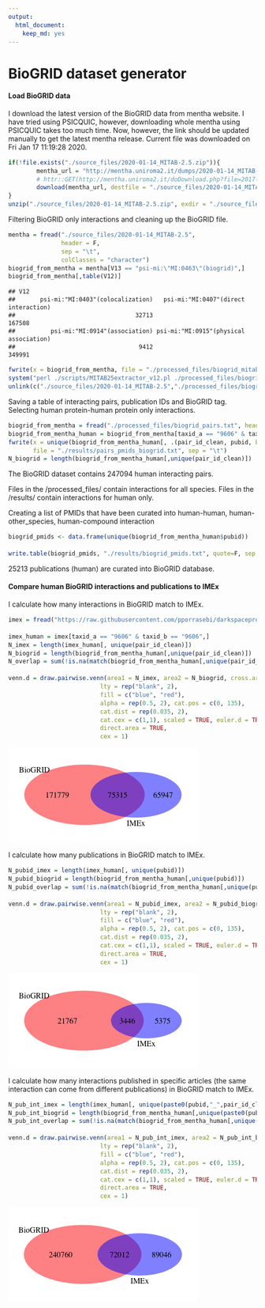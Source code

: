 ```yaml
---
output: 
  html_document: 
    keep_md: yes
---
```

BioGRID dataset generator
========================================================

#### Load BioGRID data



I download the latest version of the BioGRID data from mentha website. I have tried using PSICQUIC, however, downloading whole mentha using PSICQUIC takes too much time. Now, however, the link should be updated manually to get the latest mentha release. Current file was downloaded on Fri Jan 17 11:19:28 2020. 


```r
if(!file.exists("./source_files/2020-01-14_MITAB-2.5.zip")){
        mentha_url = "http://mentha.uniroma2.it/dumps/2020-01-14_MITAB-2.5.zip"
        # httr::GET(http://mentha.uniroma2.it/doDownload.php?file=2017-02-27_MITAB-2.5.zip) - this is how I got the direct link
        download(mentha_url, destfile = "./source_files/2020-01-14_MITAB-2.5.zip")
}
unzip("./source_files/2020-01-14_MITAB-2.5.zip", exdir = "./source_files/")
```

Filtering BioGRID only interactions and cleaning up the BioGRID file.


```r
mentha = fread("./source_files/2020-01-14_MITAB-2.5", 
               header = F, 
               sep = "\t",
               colClasses = "character")
biogrid_from_mentha = mentha[V13 == "psi-mi:\"MI:0463\"(biogrid)",]
biogrid_from_mentha[,table(V12)]
```

```
## V12
##       psi-mi:"MI:0403"(colocalization)   psi-mi:"MI:0407"(direct interaction) 
##                                  32713                                 167508 
##          psi-mi:"MI:0914"(association) psi-mi:"MI:0915"(physical association) 
##                                   9412                                 349991
```

```r
fwrite(x = biogrid_from_mentha, file = "./processed_files/biogrid_mitab25.txt",sep = "\t")
system("perl ./scripts/MITAB25extractor_v12.pl ./processed_files/biogrid_mitab25.txt ./processed_files/biogrid_pairs.txt")
unlink(c("./source_files/2020-01-14_MITAB-2.5","./processed_files/biogrid_mitab25.txt"))
```

Saving a table of interacting pairs, publication IDs and BioGRID tag. Selecting human protein-human protein only interactions.


```r
biogrid_from_mentha = fread("./processed_files/biogrid_pairs.txt", header = T, sep = "\t", colClasses = "character")
biogrid_from_mentha_human = biogrid_from_mentha[taxid_a == "9606" & taxid_b == "9606",]
fwrite(x = unique(biogrid_from_mentha_human[, .(pair_id_clean, pubid, biogrid = rep(1, .N))]), 
       file = "./results/pairs_pmids_biogrid.txt", sep = "\t")
N_biogrid = length(biogrid_from_mentha_human[,unique(pair_id_clean)])
```

The BioGRID dataset contains 247094 human interacting pairs. 

Files in the /processed_files/ contain interactions for all species.
Files in the /results/ contain interactions for human only.

Creating a list of PMIDs that have been curated into human-human, human-other_species, human-compound interaction


```r
biogrid_pmids <- data.frame(unique(biogrid_from_mentha_human$pubid))

write.table(biogrid_pmids, "./results/biogrid_pmids.txt", quote=F, sep ="\t", row.names = F, col.names = T)
```

25213 publications (human) are curated into BioGRID database. 

#### Compare human BioGRID interactions and publications to IMEx 

I calculate how many interactions in BioGRID match to IMEx.


```r
imex = fread("https://raw.githubusercontent.com/pporrasebi/darkspaceproject/master/IMEx/results/imex_full.txt", header = T, sep = "\t", colClasses = "character")

imex_human = imex[taxid_a == "9606" & taxid_b == "9606",]
N_imex = length(imex_human[, unique(pair_id_clean)])
N_biogrid = length(biogrid_from_mentha_human[,unique(pair_id_clean)])
N_overlap = sum(!is.na(match(biogrid_from_mentha_human[,unique(pair_id_clean)], imex_human[, unique(pair_id_clean)])))

venn.d = draw.pairwise.venn(area1 = N_imex, area2 = N_biogrid, cross.area = N_overlap, category = c("IMEx", "BioGRID"), 
                          lty = rep("blank", 2), 
                          fill = c("blue", "red"), 
                          alpha = rep(0.5, 2), cat.pos = c(0, 135), 
                          cat.dist = rep(0.035, 2), 
                          cat.cex = c(1,1), scaled = TRUE, euler.d = TRUE,  margin = 0.05,
                          direct.area = TRUE,
                          cex = 1)
```

![](BioGRID_dsgen_files/figure-html/biogrid_vs_imex-1.png)<!-- -->

I calculate how many publications in BioGRID match to IMEx.


```r
N_pubid_imex = length(imex_human[, unique(pubid)])
N_pubid_biogrid = length(biogrid_from_mentha_human[,unique(pubid)])
N_pubid_overlap = sum(!is.na(match(biogrid_from_mentha_human[,unique(pubid)], imex_human[, unique(pubid)])))

venn.d = draw.pairwise.venn(area1 = N_pubid_imex, area2 = N_pubid_biogrid, cross.area = N_pubid_overlap, category = c("IMEx", "BioGRID"), 
                          lty = rep("blank", 2), 
                          fill = c("blue", "red"), 
                          alpha = rep(0.5, 2), cat.pos = c(0, 135), 
                          cat.dist = rep(0.035, 2), 
                          cat.cex = c(1,1), scaled = TRUE, euler.d = TRUE,  margin = 0.05,
                          direct.area = TRUE,
                          cex = 1)
```

![](BioGRID_dsgen_files/figure-html/biogrid_vs_imex_pub-1.png)<!-- -->

I calculate how many interactions published in specific articles (the same interaction can come from different publications) in BioGRID match to IMEx.


```r
N_pub_int_imex = length(imex_human[, unique(paste0(pubid,"_",pair_id_clean))])
N_pub_int_biogrid = length(biogrid_from_mentha_human[,unique(paste0(pubid,"_",pair_id_clean))])
N_pub_int_overlap = sum(!is.na(match(biogrid_from_mentha_human[,unique(paste0(pubid,"_",pair_id_clean))], imex_human[, unique(paste0(pubid,"_",pair_id_clean))])))

venn.d = draw.pairwise.venn(area1 = N_pub_int_imex, area2 = N_pub_int_biogrid, cross.area = N_pub_int_overlap, category = c("IMEx", "BioGRID"), 
                          lty = rep("blank", 2), 
                          fill = c("blue", "red"), 
                          alpha = rep(0.5, 2), cat.pos = c(0, 135), 
                          cat.dist = rep(0.035, 2), 
                          cat.cex = c(1,1), scaled = TRUE, euler.d = TRUE,  margin = 0.05,
                          direct.area = TRUE,
                          cex = 1)
```

![](BioGRID_dsgen_files/figure-html/biogrid_vs_imex_pub_inter-1.png)<!-- -->
